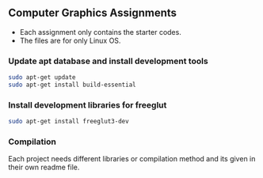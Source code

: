 ## Computer Graphics Assignments

- Each assignment only contains the starter codes.
- The files are for only Linux OS.

### Update apt database and install development tools 
```bash
sudo apt-get update
sudo apt-get install build-essential
```

### Install development libraries for freeglut
```bash
sudo apt-get install freeglut3-dev
```

### Compilation

Each project needs different libraries or compilation method and its given in their own readme file.
